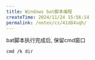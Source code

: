 ```yaml
---
title: Windows bat脚本编程
createTime: 2024/11/24 15:56:14
permalink: /notes/cs/41d84vqh/
---
```

bat脚本执行完成后, 保留cmd窗口

```sh
cmd /k dir
```

